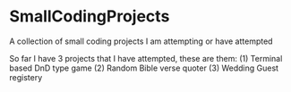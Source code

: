 # SmallCodingProjects
A collection of small coding projects I am attempting or have attempted

So far I have 3 projects that I have attempted, these are them:
(1) Terminal based DnD type game
(2) Random Bible verse quoter
(3) Wedding Guest registery
